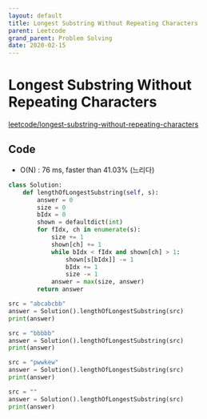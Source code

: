 ```yaml
---
layout: default
title: Longest Substring Without Repeating Characters
parent: Leetcode
grand_parent: Problem Solving
date: 2020-02-15
---
```


# Longest Substring Without Repeating Characters

[leetcode/longest-substring-without-repeating-characters](https://www.leetcode.com/problems/longest-substring-without-repeating-characters/)

## Code

- O(N) : 76 ms, faster than 41.03% (느리다)

```python
class Solution:
    def lengthOfLongestSubstring(self, s):
        answer = 0
        size = 0
        bIdx = 0
        shown = defaultdict(int)
        for fIdx, ch in enumerate(s):
            size += 1
            shown[ch] += 1
            while bIdx < fIdx and shown[ch] > 1:
                shown[s[bIdx]] -= 1
                bIdx += 1
                size -= 1
            answer = max(size, answer)
        return answer
```

```python
src = "abcabcbb"
answer = Solution().lengthOfLongestSubstring(src)
print(answer)

src = "bbbbb"
answer = Solution().lengthOfLongestSubstring(src)
print(answer)

src = "pwwkew"
answer = Solution().lengthOfLongestSubstring(src)
print(answer)

src = ""
answer = Solution().lengthOfLongestSubstring(src)
print(answer)
```